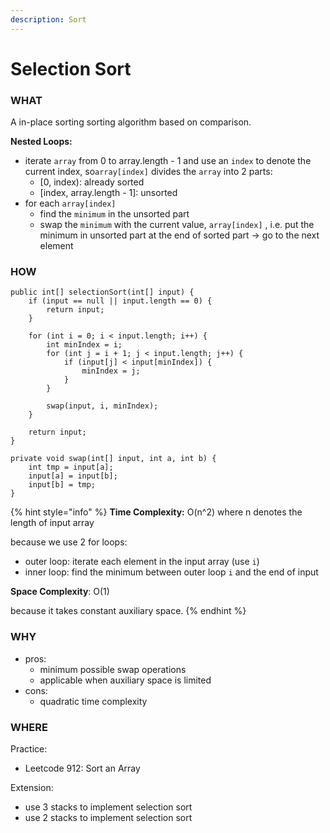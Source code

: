 ```yaml
---
description: Sort
---
```


# Selection Sort

### WHAT

A in-place sorting sorting algorithm based on comparison.

**Nested Loops:**

* iterate `array` from 0 to array.length - 1 and use an `index` to denote the current index, so`array[index]` divides the `array` into 2 parts:
  * \[0, index\): already sorted
  * \[index, array.length - 1\]: unsorted
* for each `array[index]`
  * find the `minimum` in the unsorted part
  * swap the `minimum` with the current value, `array[index]` , i.e. put the minimum in unsorted part at the end of sorted part -&gt; go to the next element

### HOW

```text
public int[] selectionSort(int[] input) {
    if (input == null || input.length == 0) {
        return input;
    }
    
    for (int i = 0; i < input.length; i++) {
        int minIndex = i;
        for (int j = i + 1; j < input.length; j++) {
            if (input[j] < input[minIndex]) {
                minIndex = j;
            }
        }
        
        swap(input, i, minIndex);
    }
    
    return input;
}

private void swap(int[] input, int a, int b) {
    int tmp = input[a];
    input[a] = input[b];
    input[b] = tmp;
}
```

{% hint style="info" %}
**Time Complexity:** O\(n^2\) where n denotes the length of input array

because we use 2 for loops:

* outer loop: iterate each element in the input array \(use `i`\)
* inner loop: find the minimum between outer loop `i` and the end of input 

**Space Complexity**: O\(1\)

because it takes constant auxiliary space.
{% endhint %}

### WHY

* pros:
  * minimum possible swap operations
  * applicable when auxiliary space is limited
* cons:
  * quadratic time complexity

### WHERE

Practice:

* Leetcode 912: Sort an Array 

Extension: 

* use 3 stacks to implement selection sort
* use 2 stacks to implement selection sort

